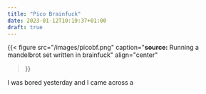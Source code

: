 ```yaml
---
title: "Pico Brainfuck"
date: 2023-01-12T10:19:37+01:00
draft: true
---
```



{{< figure
    src="/images/picobf.png"
    caption="**source:** Running a mandelbrot set written in brainfuck"
    align="center"
>}}

I was bored yesterday and I came across a
